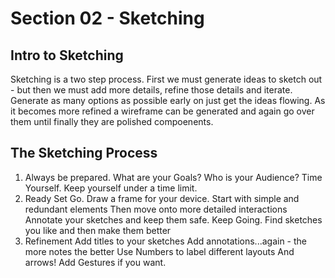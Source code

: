 # Section 02 - Sketching

## Intro to Sketching
Sketching is a two step process. First we must generate ideas to sketch out - but then we must add more details, refine those details and iterate.
Generate as many options as possible early on just get the ideas flowing. As it becomes more refined a wireframe can be generated and again go over them until finally they are polished compoenents.

## The Sketching Process
1. Always be prepared.
 What are your Goals? 
 Who is your Audience?
 Time Yourself. Keep yourself under a time limit.
2. Ready Set Go.
Draw a frame for your device.
Start with simple and redundant elements
Then move onto more detailed interactions
Annotate your sketches and keep them safe.
Keep Going. Find sketches you like and then make them better
3. Refinement
Add titles to your sketches
Add annotations...again - the more notes the better
Use Numbers to label different layouts
And arrows!
Add Gestures if you want.